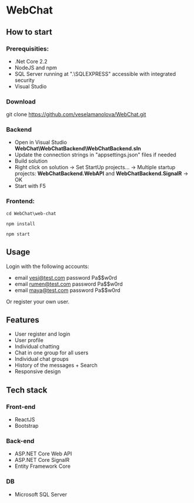 # WebChat
## How to start
### Prerequisities:
- .Net Core 2.2
- NodeJS and npm
- SQL Server running at ".\SQLEXPRESS" accessible with integrated security
- Visual Studio

### Download
git clone https://github.com/veselamanolova/WebChat.git

### Backend
- Open in Visual Studio **WebChat\WebChatBackend\WebChatBackend.sln**
- Update the connection strings in "appsettings.json" files if needed
- Build solution 
- Right click on solution -> Set StartUp projects... -> Multiple startup projects: 
**WebChatBackend.WebAPI** and **WebChatBackend.SignalR** -> OK
- Start with F5

### Frontend:
`cd WebChat\web-chat`

`npm install`

`npm start`

## Usage
Login with the following accounts:
- email vesi@test.com password Pa$$w0rd
- email rumen@test.com password Pa$$w0rd
- email maya@test.com password Pa$$w0rd

Or register your own user.

## Features
- User register and login
- User profile
- Individual chatting
- Chat in one group for all users
- Individual chat groups
- History of the messages + Search
- Responsive design

## Tech stack
### Front-end
- ReactJS
- Bootstrap
### Back-end
- ASP.NET Core Web API
- ASP.NET Core SignalR
- Entity Framework Core
### DB
- Microsoft SQL Server

